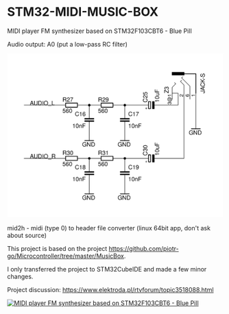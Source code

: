 # STM32-MIDI-MUSIC-BOX
MIDI player FM synthesizer based on STM32F103CBT6 - Blue Pill

Audio output: A0 (put a low-pass RC filter)

![alt text](https://github.com/US4LKW/STM32-MIDI-MUSIC-BOX/blob/main/Img/RC-filter.png?raw=true)


mid2h - midi (type 0) to header file converter (linux 64bit app, don't ask about source)

This project is based on the project https://github.com/piotr-go/Microcontroller/tree/master/MusicBox.

I only transferred the project to STM32CubeIDE and made a few minor changes.

Project discussion: https://www.elektroda.pl/rtvforum/topic3518088.html

[![MIDI player FM synthesizer based on STM32F103CBT6 - Blue Pill](https://i.ytimg.com/vi/K8pzjLzDs2E/sddefault.jpg)](https://www.youtube.com/watch?v=K8pzjLzDs2E)
